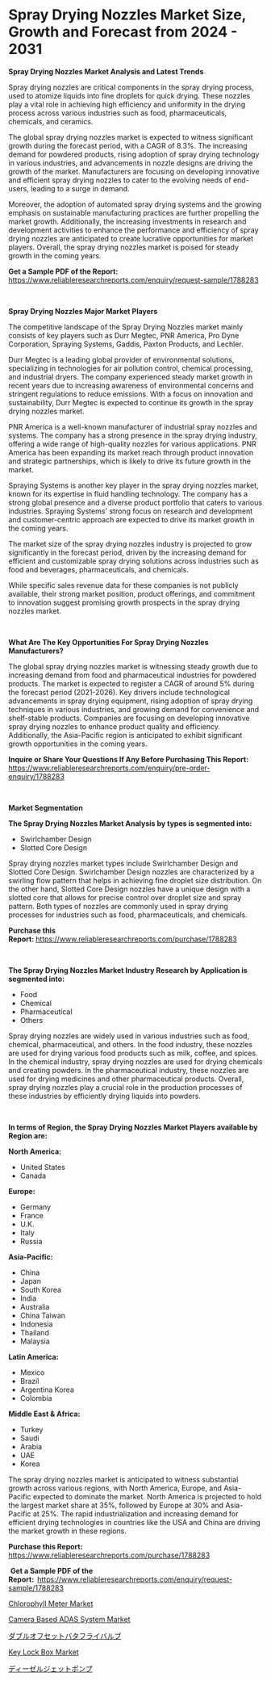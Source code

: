 <p><h1>Spray Drying Nozzles Market Size, Growth and Forecast from 2024 - 2031</h1></p><p><strong>Spray Drying Nozzles Market Analysis and Latest Trends</strong></p>
<p><p>Spray drying nozzles are critical components in the spray drying process, used to atomize liquids into fine droplets for quick drying. These nozzles play a vital role in achieving high efficiency and uniformity in the drying process across various industries such as food, pharmaceuticals, chemicals, and ceramics.</p><p>The global spray drying nozzles market is expected to witness significant growth during the forecast period, with a CAGR of 8.3%. The increasing demand for powdered products, rising adoption of spray drying technology in various industries, and advancements in nozzle designs are driving the growth of the market. Manufacturers are focusing on developing innovative and efficient spray drying nozzles to cater to the evolving needs of end-users, leading to a surge in demand.</p><p>Moreover, the adoption of automated spray drying systems and the growing emphasis on sustainable manufacturing practices are further propelling the market growth. Additionally, the increasing investments in research and development activities to enhance the performance and efficiency of spray drying nozzles are anticipated to create lucrative opportunities for market players. Overall, the spray drying nozzles market is poised for steady growth in the coming years.</p></p>
<p><strong>Get a Sample PDF of the Report:&nbsp;</strong> <a href="https://www.reliableresearchreports.com/enquiry/request-sample/1788283">https://www.reliableresearchreports.com/enquiry/request-sample/1788283</a></p>
<p>&nbsp;</p>
<p><strong>Spray Drying Nozzles Major Market Players</strong></p>
<p><p>The competitive landscape of the Spray Drying Nozzles market mainly consists of key players such as Durr Megtec, PNR America, Pro Dyne Corporation, Spraying Systems, Gaddis, Paxton Products, and Lechler. </p><p>Durr Megtec is a leading global provider of environmental solutions, specializing in technologies for air pollution control, chemical processing, and industrial dryers. The company experienced steady market growth in recent years due to increasing awareness of environmental concerns and stringent regulations to reduce emissions. With a focus on innovation and sustainability, Durr Megtec is expected to continue its growth in the spray drying nozzles market.</p><p>PNR America is a well-known manufacturer of industrial spray nozzles and systems. The company has a strong presence in the spray drying industry, offering a wide range of high-quality nozzles for various applications. PNR America has been expanding its market reach through product innovation and strategic partnerships, which is likely to drive its future growth in the market.</p><p>Spraying Systems is another key player in the spray drying nozzles market, known for its expertise in fluid handling technology. The company has a strong global presence and a diverse product portfolio that caters to various industries. Spraying Systems' strong focus on research and development and customer-centric approach are expected to drive its market growth in the coming years.</p><p>The market size of the spray drying nozzles industry is projected to grow significantly in the forecast period, driven by the increasing demand for efficient and customizable spray drying solutions across industries such as food and beverages, pharmaceuticals, and chemicals.</p><p>While specific sales revenue data for these companies is not publicly available, their strong market position, product offerings, and commitment to innovation suggest promising growth prospects in the spray drying nozzles market.</p></p>
<p>&nbsp;</p>
<p><strong>What Are The Key Opportunities For Spray Drying Nozzles Manufacturers?</strong></p>
<p><p>The global spray drying nozzles market is witnessing steady growth due to increasing demand from food and pharmaceutical industries for powdered products. The market is expected to register a CAGR of around 5% during the forecast period (2021-2026). Key drivers include technological advancements in spray drying equipment, rising adoption of spray drying techniques in various industries, and growing demand for convenience and shelf-stable products. Companies are focusing on developing innovative spray drying nozzles to enhance product quality and efficiency. Additionally, the Asia-Pacific region is anticipated to exhibit significant growth opportunities in the coming years.</p></p>
<p><strong>Inquire or Share Your Questions If Any Before Purchasing This Report:</strong> <a href="https://www.reliableresearchreports.com/enquiry/pre-order-enquiry/1788283">https://www.reliableresearchreports.com/enquiry/pre-order-enquiry/1788283</a></p>
<p>&nbsp;</p>
<p><strong>Market Segmentation</strong></p>
<p><strong>The Spray Drying Nozzles Market Analysis by types is segmented into:</strong></p>
<p><ul><li>Swirlchamber Design</li><li>Slotted Core Design</li></ul></p>
<p><p>Spray drying nozzles market types include Swirlchamber Design and Slotted Core Design. Swirlchamber Design nozzles are characterized by a swirling flow pattern that helps in achieving fine droplet size distribution. On the other hand, Slotted Core Design nozzles have a unique design with a slotted core that allows for precise control over droplet size and spray pattern. Both types of nozzles are commonly used in spray drying processes for industries such as food, pharmaceuticals, and chemicals.</p></p>
<p><strong>Purchase this Report:&nbsp;</strong><a href="https://www.reliableresearchreports.com/purchase/1788283">https://www.reliableresearchreports.com/purchase/1788283</a></p>
<p>&nbsp;</p>
<p><strong>The Spray Drying Nozzles Market Industry Research by Application is segmented into:</strong></p>
<p><ul><li>Food</li><li>Chemical</li><li>Pharmaceutical</li><li>Others</li></ul></p>
<p><p>Spray drying nozzles are widely used in various industries such as food, chemical, pharmaceutical, and others. In the food industry, these nozzles are used for drying various food products such as milk, coffee, and spices. In the chemical industry, spray drying nozzles are used for drying chemicals and creating powders. In the pharmaceutical industry, these nozzles are used for drying medicines and other pharmaceutical products. Overall, spray drying nozzles play a crucial role in the production processes of these industries by efficiently drying liquids into powders.</p></p>
<p>&nbsp;</p>
<p><strong>In terms of Region, the Spray Drying Nozzles Market Players available by Region are:</strong></p>
<p>
    <p> <strong> North America: </strong>
        <ul>
            <li>United States</li>
            <li>Canada</li>
        </ul>
        </p> 
    <p> <strong> Europe: </strong>
        <ul>
            <li>Germany</li>
            <li>France</li>
            <li>U.K.</li>
            <li>Italy</li>
            <li>Russia</li>
        </ul>
        </p> 
    <p> <strong> Asia-Pacific: </strong>
        <ul>
            <li>China</li>
            <li>Japan</li>
            <li>South Korea</li>
            <li>India</li>
            <li>Australia</li>
            <li>China Taiwan</li>
            <li>Indonesia</li>
            <li>Thailand</li>
            <li>Malaysia</li>
        </ul>
        </p> 
    <p> <strong> Latin America: </strong>
        <ul>
            <li>Mexico</li>
            <li>Brazil</li>
            <li>Argentina Korea</li>
            <li>Colombia</li>
        </ul>
        </p> 
    <p> <strong> Middle East & Africa: </strong>
        <ul>
            <li>Turkey</li>
            <li>Saudi</li>
            <li>Arabia</li>
            <li>UAE</li>
            <li>Korea</li>
        </ul>
    </p>
    </p>
<p><p>The spray drying nozzles market is anticipated to witness substantial growth across various regions, with North America, Europe, and Asia-Pacific expected to dominate the market. North America is projected to hold the largest market share at 35%, followed by Europe at 30% and Asia-Pacific at 25%. The rapid industrialization and increasing demand for efficient drying technologies in countries like the USA and China are driving the market growth in these regions.</p></p>
<p><strong>Purchase this Report: </strong><a href="https://www.reliableresearchreports.com/purchase/1788283">https://www.reliableresearchreports.com/purchase/1788283</a></p>
<p>&nbsp;<strong>Get a Sample PDF of the Report:&nbsp;&nbsp;</strong><a href="https://www.reliableresearchreports.com/enquiry/request-sample/1788283">https://www.reliableresearchreports.com/enquiry/request-sample/1788283</a></p>
<p><strong></strong></p>
<p><p><a href="https://issuu.com/reportprime-2/docs/chlorophyll-meter-market-size-2030.pptx">Chlorophyll Meter Market</a></p><p><a href="https://issuu.com/reportprime-2/docs/camera-based-adas-system-market-size-2030.pptx">Camera Based ADAS System Market</a></p><p><a href="https://medium.com/@rexkhler2023/%E3%83%80%E3%83%96%E3%83%AB%E3%82%AA%E3%83%95%E3%82%BB%E3%83%83%E3%83%88%E3%83%90%E3%82%BF%E3%83%95%E3%83%A9%E3%82%A4%E3%83%90%E3%83%AB%E3%83%96%E3%81%AE%E5%B8%82%E5%A0%B4-%E7%A8%AE%E9%A1%9E-%E3%82%A2%E3%83%97%E3%83%AA%E3%82%B1%E3%83%BC%E3%82%B7%E3%83%A7%E3%83%B3-%E5%9C%B0%E7%90%86%E3%81%AB%E3%82%88%E3%82%8B%E5%8C%85%E6%8B%AC%E7%9A%84%E3%81%AA%E8%A9%95%E4%BE%A1-8f75b99baceb">ダブルオフセットバタフライバルブ</a></p><p><a href="https://github.com/brentleyjimmiealvaradoz4l1rea/Market-Research-Report-List-1/blob/main/key-lock-box-market.md">Key Lock Box Market</a></p><p><a href="https://github.com/EstaSprer20231/Market-Research-Report-List-1/blob/main/72377485701.md">ディーゼルジェットポンプ</a></p></p>